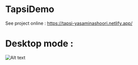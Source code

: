 # TapsiDemo
See project online :  https://tapsi-yasaminashoori.netlify.app/
# Desktop mode : 
<img
  src=""
  alt="Alt text"
  title="Optional title"
  style="display: inline-block; margin: 0 auto; max-width: 300px">
